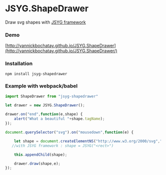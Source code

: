 # JSYG.ShapeDrawer
Draw svg shapes with [JSYG framework](https://github.com/YannickBochatay/JSYG)


### Demo
[http://yannickbochatay.github.io/JSYG.ShapeDrawer](http://yannickbochatay.github.io/JSYG.ShapeDrawer/)


### Installation
```shell
npm install jsyg-shapedrawer
```


### Example with webpack/babel

```javascript
import ShapeDrawer from "jsyg-shapedrawer"

let drawer = new JSYG.ShapeDrawer();
        
drawer.on("end",function(e,shape) {
    alert("What a beautiful "+shape.tagName);
});

document.querySelector("svg").on("mousedown",function(e) {

    let shape = document.createElementNS("http://www.w3.org/2000/svg","rect");
   //with JSYG framework : shape = JSYG("<rect>")

    this.appendChild(shape);

    drawer.draw(shape,e);
});
```
